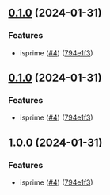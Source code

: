 ## [0.1.0](https://github.com/Tom-abc/npmtest/compare/v0.0.0...v0.1.0) (2024-01-31)


### Features

* isprime ([#4](https://github.com/Tom-abc/npmtest/issues/4)) ([794e1f3](https://github.com/Tom-abc/npmtest/commit/794e1f3fe301e924feeb44ce791775956db21c33))

## [0.1.0](https://github.com/Tom-abc/npmtest/compare/v0.0.0...v0.1.0) (2024-01-31)


### Features

* isprime ([#4](https://github.com/Tom-abc/npmtest/issues/4)) ([794e1f3](https://github.com/Tom-abc/npmtest/commit/794e1f3fe301e924feeb44ce791775956db21c33))

## 1.0.0 (2024-01-31)


### Features

* isprime ([#4](https://github.com/Tom-abc/npmtest/issues/4)) ([794e1f3](https://github.com/Tom-abc/npmtest/commit/794e1f3fe301e924feeb44ce791775956db21c33))
